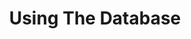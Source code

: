 ---
sidebar_position: 3
sidebar_label: "Using The Database"
id: hello-world-using-the-database
title: Using The Database
description: Using the database for the hello world application!
slug: /tutorials/hello-world/using-the-database
---